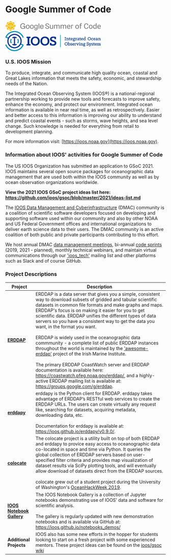 # Google Summer of Code 

<img src="img/GSoC-logo-horizontal.svg" alt="Google Summer of Code logo" width="300" style="padding-right: 50px; vertical-align: middle">&nbsp;&nbsp;&nbsp;&nbsp;&nbsp;&nbsp;&nbsp;&nbsp;&nbsp;&nbsp; <img src="img/IOOS_Emblem_Tertiary_A_RGB.jpg" alt="IOOS logo" width="300" style="vertical-align: middle">

### U.S. IOOS Mission
To produce, integrate, and communicate high quality ocean, coastal and Great Lakes information that meets the safety, economic, and stewardship needs of the Nation.

The Integrated Ocean Observing System (IOOS®) is a national-regional partnership working to provide new tools and forecasts to improve safety, enhance the economy, and protect our environment. Integrated ocean information is available in near real time, as well as retrospectively. Easier and better access to this information is improving our ability to understand and predict coastal events - such as storms, wave heights, and sea level change. Such knowledge is needed for everything from retail to development planning.

For more information visit: [https://ioos.noaa.gov](https://ioos.noaa.gov).

### Information about IOOS' activities for Google Summer of Code
The US IOOS Organization has submitted an application to GSoC 2021.  IOOS maintains several open source packages for oceanographic data management that are used both within the IOOS community as well as by ocean observation organizations worldwide.  

**View the 2021 IOOS GSoC project ideas list here: https://github.com/ioos/gsoc/blob/master/2021/ideas-list.md**

The [IOOS Data Management and Cyberinfrastructure](https://ioos.noaa.gov/project/dmac/) (DMAC) community is a coalition of scientific software developers focused on developing and supporting software used within our community and also by other NOAA and US Federal Government offices and international organizations to deliver earth science data to their users.  The DMAC community is an active coalition of both public and private participants contributing to this effort.  

We host annual DMAC [data management meetings](https://ioos.noaa.gov/project/dmac/), bi-annual [code sprints](https://www.glos.us/code-sprint/) (2019, 2021 - planned), monthly technical webinars, and maintain virtual communications through our ['ioos_tech'](https://groups.google.com/g/ioos_tech) mailing list and other platforms such as Slack and of course GitHub.  

### Project Descriptions

|**Project**|**Description**|
|--------|------------|
|[**ERDDAP**](https://github.com/BobSimons/erddap)| ERDDAP is a data server that gives you a simple, consistent way to download subsets of gridded and tabular scientific datasets in common file formats and make graphs and maps. ERDDAP's focus is on making it easier for you to get scientific data.  ERDDAP unifies the different types of data servers so you have a consistent way to get the data you want, in the format you want.  <br /><br />ERDDAP is widely used in the oceanographic data commmunity - a complete list of public ERDDAP instances throughout the world is maintained by the ['awesome-erddap'](https://github.com/IrishMarineInstitute/awesome-erddap) project of the Irish Marine Institute.  <br /><br />The primary ERDDAP CoastWatch server and ERDDAP documentation is available here: https://coastwatch.pfeg.noaa.gov/erddap/, and a highly-active ERDDAP mailing list is available at: https://groups.google.com/g/erddap. |
|[**erddapy**](https://github.com/ioos/erddapy)| erddapy is the Python client for ERDDAP.  erddapy takes advantage of ERDDAP’s RESTful web services to create the ERDDAP URLs. The users can create virtually any request like, searching for datasets, acquiring metadata, downloading data, etc.  <br /><br />Documentation for erddapy is available at: https://ioos.github.io/erddapy/v0.9.0/.|
|[**colocate**](https://github.com/ioos/colocate)| The colocate project is a utility built on top of both ERDDAP and erddapy to provice easy access to oceanographic data co-located in space and time via Python.  It queries the global collection of ERDDAP servers based on user-specified filter criteria and provides map visualization of dataset results via SciPy plotting tools, and will eventually allow download of datasets direct from the ERDDAP sources.  <br /><br />colocate grew out of a student project during the University of Washington's [OceanHackWeek 2019](https://oceanhackweek.github.io/ohw19/).|
|[**IOOS Notebook Gallery**](https://github.com/ioos/notebooks_demos)| The IOOS Notebook Gallery is a collection of Jupyter notebooks demonstrating use of IOOS' data and software for scientific analysis.  <br /><br />The gallery is regularly updated with new demonstration notebooks and is available via GitHub at: https://ioos.github.io/notebooks_demos/ |
|**Additional Projects**| IOOS also has some new efforts in the hopper for students looking to start on a fresh project with some experienced mentors.  These project ideas can be found on the [ioos/gsoc wiki](https://github.com/ioos/gsoc/wiki/Google-Summer-of-Code-2021---Additional-Projects)|